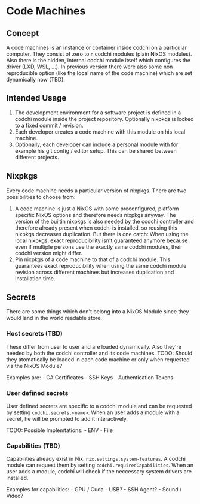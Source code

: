 # Code Machines

## Concept

A code machines is an instance or container inside codchi on a particular
computer. They consist of zero to `n` codchi modules (plain NixOS modules).
Also there is the hidden, internal codchi module itself which configures the
driver (LXD, WSL, ...). In previous version there were also some non
reproducible option (like the local name of the code machine) which are set
dynamically now (TBD).

## Intended Usage

1. The development environment for a software project is defined in a codchi
   module inside the project repository. Optionally nixpkgs is locked to a
   fixed commit / revision.
2. Each developer creates a code machine with this module on his local machine.
3. Optionally, each developer can include a personal module with for example
   his git config / editor setup. This can be shared between different
   projects.

## Nixpkgs

Every code machine needs a particular version of nixpkgs. There are two
possibilities to choose from:

1. A code machine is just a NixOS with some preconfigured, platform specific
   NixOS options and therefore needs nixpkgs anyway. The version of the builtin
   nixpkgs is also needed by the codchi controller and therefore already
   present when codchi is installed, so reusing this nixpkgs decreases
   duplication. But there is one catch: When using the local nixpkgs, exact
   reproducibility isn't guaranteed anymore because even if multiple persons
   use the exactly same codchi modules, their codchi version might differ.
2. Pin nixpkgs of a code machine to that of a codchi module. This guarantees
   exact reproducibility when using the same codchi module revision across
   different machines but increases duplication and installation time.

## Secrets

There are some things which don't belong into a NixOS Module since they would
land in the world readable store.

### Host secrets (TBD)

These differ from user to user and are loaded dynamically. Also they're needed
by both the codchi controller and its code machines. TODO: Should they
atomatically be loaded in each code machine or only when requested via the
NixOS Module?

Examples are: 
    - CA Certificates
    - SSH Keys
    - Authentication Tokens


### User defined secrets

User defined secrets are specific to a codchi module and can be requested by
setting `codchi.secrets.<name>`. When an user adds a module with a secret, he
will be prompted to add it interactively.

TODO: Possible Implemtations:
    - ENV
    - File

### Capabilities (TBD)

Capabilities already exist in Nix: `nix.settings.system-features`. A codchi
module can request them by setting `codchi.requiredCapabilities`. When an user
adds a module, codchi will check if the neccessary system drivers are
installed.

Examples for capabilities:
    - GPU / Cuda
    - USB?
    - SSH Agent?
    - Sound / Video?
